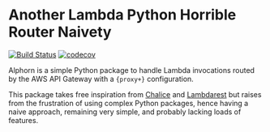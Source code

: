 # Another Lambda Python Horrible Router Naivety

[![Build Status](https://travis-ci.org/grudelsud/alphorn.svg?branch=master)](https://travis-ci.org/grudelsud/alphorn)
[![codecov](https://codecov.io/gh/grudelsud/alphorn/branch/master/graph/badge.svg)](https://codecov.io/gh/grudelsud/alphorn)

Alphorn is a simple Python package to handle Lambda invocations routed by the AWS API Gateway with a `{proxy+}` configuration.

This package takes free inspiration from [Chalice]() and [Lambdarest]() but raises from the frustration of using complex Python packages, hence having a naive approach, remaining very simple, and probably lacking loads of features.
